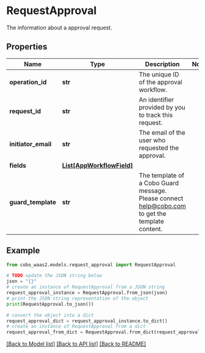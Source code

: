 # RequestApproval

The information about a approval request.

## Properties

Name | Type | Description | Notes
------------ | ------------- | ------------- | -------------
**operation_id** | **str** | The unique ID of the approval workflow. | 
**request_id** | **str** | An identifier provided by you to track this request. | 
**initiator_email** | **str** | The email of the user who requested the approval. | 
**fields** | [**List[AppWorkflowField]**](AppWorkflowField.md) |  | 
**guard_template** | **str** | The template of a Cobo Guard message. Please connect [help@cobo.com](mailto:help@cobo.com) to get the template content. | 

## Example

```python
from cobo_waas2.models.request_approval import RequestApproval

# TODO update the JSON string below
json = "{}"
# create an instance of RequestApproval from a JSON string
request_approval_instance = RequestApproval.from_json(json)
# print the JSON string representation of the object
print(RequestApproval.to_json())

# convert the object into a dict
request_approval_dict = request_approval_instance.to_dict()
# create an instance of RequestApproval from a dict
request_approval_from_dict = RequestApproval.from_dict(request_approval_dict)
```
[[Back to Model list]](../README.md#documentation-for-models) [[Back to API list]](../README.md#documentation-for-api-endpoints) [[Back to README]](../README.md)


